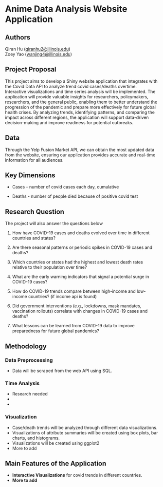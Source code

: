 # Anime Data Analysis Website Application

## Authors

Qiran Hu ([qiranhu2\@illinois.edu](mailto:qiranhu2@illinois.edu))\
Zoey Yao ([wanjing4\@illinois.edu](mailto:wanjing4@illinois.edu))

## Project Proposal

This project aims to develop a Shiny website application that integrates with the Covid Data API to analyze trend covid cases/deaths overtime. Interactive visualizations and time series analysis will be implemented. The application will provide valuable insights for researchers, policymakers, researchers, and the general public, enabling them to better understand the progression of the pandemic and prepare more effectively for future global health crises. By analyzing trends, identifying patterns, and comparing the impact across different regions, the application will support data-driven decision-making and improve readiness for potential outbreaks.

## Data

Through the Yelp Fusion Market API, we can obtain the most updated data from the website, ensuring our application provides accurate and real-time information for all audiences.

## Key Dimensions

-   Cases - number of covid cases each day, cumulative

-   Deaths - number of people died because of positive covid test

## Research Question

The project will also answer the questions below

1.  How have COVID-19 cases and deaths evolved over time in different countries and states?

2.  Are there seasonal patterns or periodic spikes in COVID-19 cases and deaths?

3.  Which countries or states had the highest and lowest death rates relative to their population over time?

4.  What are the early warning indicators that signal a potential surge in COVID-19 cases?

5.  How do COVID-19 trends compare between high-income and low-income countries? (if income api is found)

6.  Did government interventions (e.g., lockdowns, mask mandates, vaccination rollouts) correlate with changes in COVID-19 cases and deaths?

7.  What lessons can be learned from COVID-19 data to improve preparedness for future global pandemics?

## Methodology

### Data Preprocessing

-   Data will be scraped from the web API using SQL.

### Time Analysis

-   Research needed
-   
-   

### Visualization

-   Case/death trends will be analyzed through different data visualizations.
-   Visualizations of attribute summaries will be created using box plots, bar charts, and histograms.
-   Visualizations will be created using ggplot2
-   More to add

## Main Features of the Application

-   **Interactive Visualizations** for covid trends in different countries.
-   **More to add**

